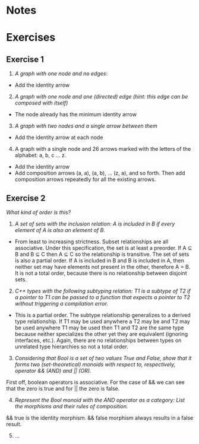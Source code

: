 # Notes

# Exercises

## Exercise 1

1. _A graph with one node and no edges_:
  - Add the identity arrow
2. _A graph with one node and one (directed) edge (hint: this edge can be composed with itself)_
  - The node already has the minimum identity arrow
3. _A graph with two nodes and a single arrow between them_
  - Add the identity arrow at each node
4. A graph with a single node and 26 arrows marked with the letters of the alphabet: a, b, c … z.
  - Add the identity arrow
  - Add composition arrows (a, a), (a, b), ... (z, a), and so forth. Then add composition arrows
  repeatedly for all the existing arrows.

## Exercise 2

_What kind of order is this?_

1. _A set of sets with the inclusion relation: A is included in B if every element of A is also an element of B._
  - From least to increasing strictness. Subset relationships are all associative.
  Under this specification, the set is at least a preorder. If A ⊆ B and B ⊆ C then A ⊆ C so the relationship is transitive.
  The set of sets is also a partial order. If A is included in B and B is included in A, then neither set may
  have elements not present in the other, therefore A = B.
  It is not a total order, because there is no relationship between disjoint sets.

2. _C++ types with the following subtyping relation: T1 is a subtype of T2 if a pointer to T1 can be passed to a function that expects a pointer to T2 without triggering a compilation error._
  - This is a partial order. The subtype relationship generalizes to a derived type relationship.
  If T1 may be used anywhere a T2 may be and T2 may be used anywhere T1 may be used then T1 and T2 are the same type because neither specializes the other yet they are equivalent (ignoring interfaces, etc.). Again, there are no relationships between types on unrelated type hierarchies so not a total order.

3. _Considering that Bool is a set of two values True and False, show that it forms two (set-theoretical) monoids with respect to, respectively, operator && (AND) and || (OR)._

  First off, boolean operators is associative. For the case of && we can see that the zero is true and for || the zero is false.

4. _Represent the Bool monoid with the AND operator as a category: List the morphisms and their rules of composition._

  && true is the identity morphism. && false morphism always results in a false result.

5. ...

